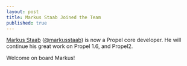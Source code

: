```yaml
---
layout: post
title: Markus Staab Joined the Team
published: true
---
```


<a href="https://github.com/staabm">Markus Staab</a> (<a href="http://www.twitter.com/markusstaab">@markusstaab</a>) is now a Propel core developer.
He will continue his great work on Propel 1.6, and Propel2.

Welcome on board Markus!
